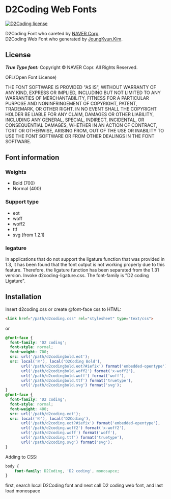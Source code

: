 D2Coding Web Fonts
====
[![D2Coding license](https://img.shields.io/badge/License-OFL-blue.svg)](https://raw.githubusercontent.com/Joungkyun/font-d2coding/master/license)

D2Coding Font who careted by [NAVER Corp](http://dev.naver.com/projects/d2coding).<br>
D2Coding Web Font who generated by [JoungKyun.Kim](http://oops.org/).

## License

___True Type font:___ Copyright &copy; NAVER Copr. All Rights Reserved.

OFL(Open Font License)

THE FONT SOFTWARE IS PROVIDED "AS IS", WITHOUT WARRANTY OF ANY KIND,
EXPRESS OR IMPLIED, INCLUDING BUT NOT LIMITED TO ANY WARRANTIES OF
MERCHANTABILITY, FITNESS FOR A PARTICULAR PURPOSE AND NONINFRINGEMENT
OF COPYRIGHT, PATENT, TRADEMARK, OR OTHER RIGHT. IN NO EVENT SHALL THE
COPYRIGHT HOLDER BE LIABLE FOR ANY CLAIM, DAMAGES OR OTHER LIABILITY,
INCLUDING ANY GENERAL, SPECIAL, INDIRECT, INCIDENTAL, OR CONSEQUENTIAL
DAMAGES, WHETHER IN AN ACTION OF CONTRACT, TORT OR OTHERWISE, ARISING
FROM, OUT OF THE USE OR INABILITY TO USE THE FONT SOFTWARE OR FROM
OTHER DEALINGS IN THE FONT SOFTWARE.

## Font information

### Weights
 * Bold (700)
 * Normal (400)

### Support type
 * eot
 * woff
 * woff2
 * ttf
 * svg (from 1.2.1)

### legature

In applications that do not support the ligature function that was provided in 1.3, it has been found that the font output is not working properly due to this feature. Therefore, the ligature function has been separated from the 1.31 version. Invoke d2coding-ligature.css. The font-family is "D2 coding Ligature".

## Installation

Insert d2coding.css or create @font-face css to HTML:

```html
<link href="/path/d2coding.css" rel="stylesheet" type="text/css">
```

or

```css
@font-face {
  font-family: 'D2 coding';
  font-style: normal;
  font-weight: 700;
  src: url('/path/d2codingbold.eot');
  src: local('※'), local('D2Coding Bold'),
       url('/path/d2codingbold.eot?#iefix') format('embedded-opentype'),
       url('/path/d2codingbold.woff2') format('x-woff2'),
       url('/path/d2codingbold.woff') format('woff'),
       url('/path/d2codingbold.ttf') format('truetype'),
       url('/path/d2codingbold.svg') format('svg');
}
@font-face {
  font-family: 'D2 coding';
  font-style: normal;
  font-weight: 400;
  src: url('/path/d2coding.eot');
  src: local('※'), local('D2Coding'),
       url('/path/d2coding.eot?#iefix') format('embedded-opentype'),
       url('/path/d2coding.woff2') format('x-woff2'),
       url('/path/d2coding.woff') format('woff'),
       url('/path/d2coding.ttf') format('truetype'),
       url('/path/d2coding.svg') format('svg');
}

```

Adding to CSS:

```css
body {
	font-family: D2Coding, 'D2 coding', monosapce;
}
```

first, search local D2Coding font and next call D2 coding web font, and last load monospace
